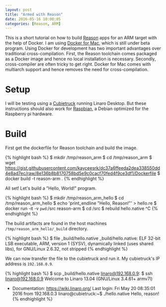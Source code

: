 ```yaml
---
layout: post
title: "Armed with Reason"
date: 2016-05-16 10:00:05
categories: [Reason, ARM]
---
```


This is a short tutorial on how to build
[Reason](http://facebook.github.io/reason/) apps for an ARM target with the help
of Docker. I am using [Docker for
Mac](https://blog.docker.com/2016/03/docker-for-mac-windows-beta/), which is
still under beta program. Using Docker for development has two important
advantages over traditional cross-compilation. First, the Reason toolchain comes
packaged as a Docker image and hence no local installation is necessary.
Secondly, cross-compiler are often tricky to get right. Docker for Mac comes
with multiarch support and hence removes the need for cross-compilation.

# Setup

I will be testing using a [Cubietruck](https://en.wikipedia.org/wiki/Cubieboard)
running Linaro Desktop. But these instructions should also work for
[Raspbian](https://www.raspbian.org/), a Debian optimized for the Raspberry pi
hardware.

# Build

First get the dockerfile for Reason toolchain and build the image.

{% highlight bash %}
$ mkdir /tmp/reason_arm
$ cd /tmp/reason_arm
$ wget https://gist.githubusercontent.com/kayceesrk/dc37a6ffeeda2dea338550dd4e8ad7ec/raw/8e136b8b8170758bd5e9c0cacf70fed4f9ce3df1/Dockerfile
$ docker build -t reason-arm .
{% endhighlight %}

All set! Let's build a "Hello, World!" program.

{% highlight bash %}
$ mkdir /tmp/reason_arm_hello
$ cd /tmp/reason_arm_hello
$ echo 'print_endline "Hello, Reason!"' > hello.re
$ docker run -it -v `pwd`:/src reason-arm
$ cd /src
$ rebuild hello.native
^C
{% endhighlight %}

The build artifacts are found in the host machines `/tmp/reason_arm_hello/_build` directory.

{% highlight bash %}
$ file _build/hello.native
_build/hello.native: ELF 32-bit LSB executable, ARM, version 1 (SYSV), dynamically linked (uses shared libs), for GNU/Linux 2.6.32, not stripped
{% endhighlight %}

We can now transfer the file to the cubietruck and run it. My cubietruck's IP
address is `192.168.0.9`.

{% highlight bash %}
$ scp _build/hello.native linaro@192.168.0.9:
$ ssh linaro@192.168.0.9
Welcome to Linaro 13.04 (GNU/Linux 3.4.61+ armv7l)

* Documentation:  https://wiki.linaro.org/
Last login: Fri May 20 08:35:01 2016 from 192.168.0.3
linaro@cubietruck:~$ ./hello.native
Hello, reason!
{% endhighlight %}
